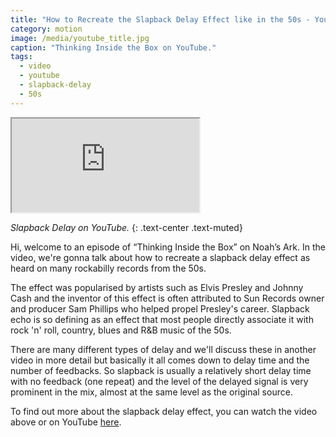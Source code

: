 ```yaml
---
title: "How to Recreate the Slapback Delay Effect like in the 50s - YouTube"
category: motion
image: /media/youtube_title.jpg
caption: "Thinking Inside the Box on YouTube."
tags:
  - video
  - youtube
  - slapback-delay
  - 50s
---
```


<div class="embed-responsive embed-responsive-16by9">
	<iframe class="embed-responsive-item" src="https://www.youtube.com/embed/iGHV6CNUFlM" allowfullscreen></iframe>
</div>

_Slapback Delay on YouTube._
{: .text-center .text-muted}

Hi, welcome to an episode of “Thinking Inside the Box” on Noah’s Ark. In the video, we're gonna talk about how to recreate a slapback delay effect as heard on many rockabilly records from the 50s.

The effect was popularised by artists such as Elvis Presley and Johnny Cash and the inventor of this effect is often attributed to Sun Records owner and producer Sam Phillips who helped propel Presley's career. Slapback echo is so defining as an effect that most people directly associate it with rock 'n' roll, country, blues and R&B music of the 50s.

There are many different types of delay and we'll discuss these in another video in more detail but basically it all comes down to delay time and the number of feedbacks. So slapback is usually a relatively short delay time with no feedback (one repeat) and the level of the delayed signal is very prominent in the mix, almost at the same level as the original source.

To find out more about the slapback delay effect, you can watch the video above or on YouTube [here](https://youtu.be/iGHV6CNUFlM).
